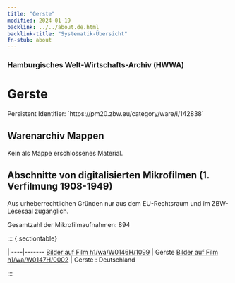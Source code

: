 ```yaml
---
title: "Gerste"
modified: 2024-01-19
backlink: ../../about.de.html
backlink-title: "Systematik-Übersicht"
fn-stub: about
---
```


### Hamburgisches Welt-Wirtschafts-Archiv (HWWA)

# Gerste

<div class="hint">Persistent Identifier: `https://pm20.zbw.eu/category/ware/i/142838`</div>







## Warenarchiv Mappen





Kein als Mappe erschlossenes Material.



<a id="filmsections" />

## Abschnitte von digitalisierten Mikrofilmen (1. Verfilmung 1908-1949)

<p>Aus urheberrechtlichen Gründen nur aus dem EU-Rechtsraum und im ZBW-Lesesaal zugänglich.</p>


<p>Gesamtzahl der Mikrofilmaufnahmen: 894</p>





::: {.sectiontable}

 | 
----|-------
<a class="btn" href="https://pm20.zbw.eu/film/h1/wa/W0146H/1099" rel="nofollow">Bilder auf Film h1/wa/W0146H/1099</a> | Gerste
<a class="btn" href="https://pm20.zbw.eu/film/h1/wa/W0147H/0002" rel="nofollow">Bilder auf Film h1/wa/W0147H/0002</a> | Gerste : Deutschland


:::
















